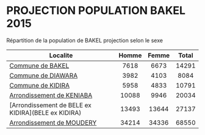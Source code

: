 # PROJECTION POPULATION BAKEL 2015
	
Répartition de la population de BAKEL projection selon le sexe
	
| Localite  | Homme | Femme | Total |
| --------- |:-----:|:-----:|:-----:|
| [Commune de BAKEL](BAKEL) | 7618 | 6673 | 14291 |
| [Commune de DIAWARA](DIAWARA) | 3982 | 4103 | 8084 |
| [Commune de KIDIRA](KIDIRA) | 5958 | 4833 | 10791 |
| [Arrondissement de KENIABA](KENIABA) | 10088 | 9946 | 20034 |
| [Arrondissement de BELE ex KIDIRA](BELE ex KIDIRA) | 13493 | 13644 | 27137 |
| [Arrondissement de MOUDERY](MOUDERY) | 34214 | 34336 | 68550 |
